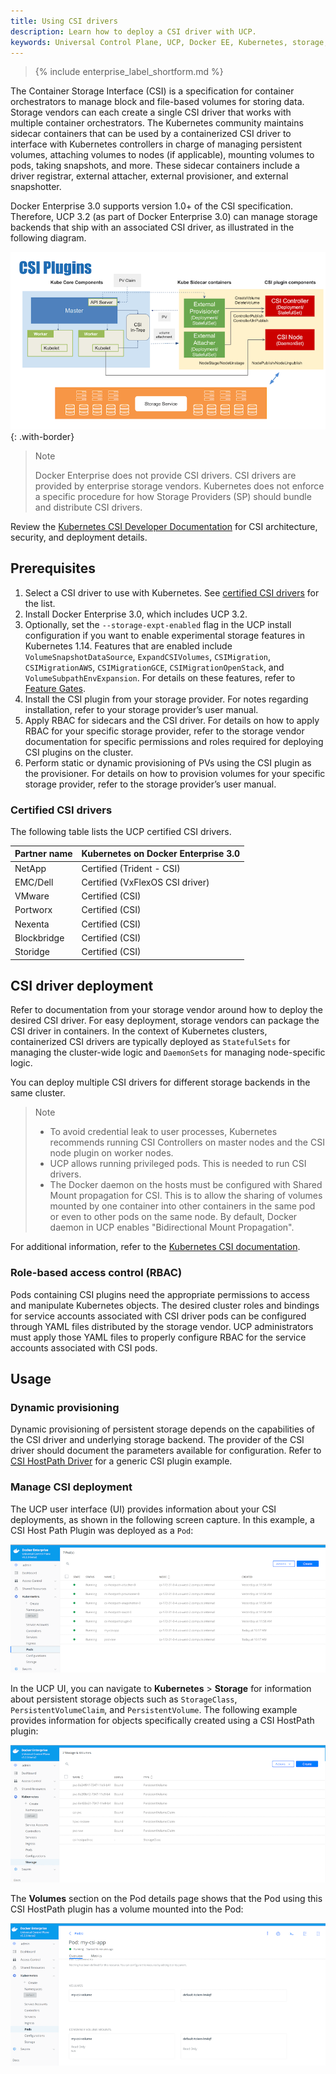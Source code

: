 ```yaml
---
title: Using CSI drivers
description: Learn how to deploy a CSI driver with UCP.
keywords: Universal Control Plane, UCP, Docker EE, Kubernetes, storage, volume
---
```


>{% include enterprise_label_shortform.md %}

The Container Storage Interface (CSI) is a specification for container orchestrators to manage block and file-based 
volumes for storing data. Storage vendors can each create a single CSI driver that works with multiple 
container orchestrators. The Kubernetes community maintains sidecar containers that can be used by a containerized 
CSI driver to interface with Kubernetes controllers in charge of managing persistent volumes, attaching volumes to 
nodes (if applicable), mounting volumes to pods, taking snapshots, and more. These sidecar containers include 
a driver registrar, external attacher, external provisioner, and external snapshotter.

Docker Enterprise 3.0 supports version 1.0+ of the CSI specification. Therefore, UCP 3.2 (as part of Docker Enterprise 3.0) can manage storage backends that ship with an associated CSI driver, as illustrated in the following diagram.

![Kubernetes and CSI components](/ee/ucp/images/csi-plugins.png){: .with-border}

> Note
>
> Docker Enterprise does not provide CSI drivers. CSI drivers are provided by enterprise storage vendors. Kubernetes does not enforce a specific procedure for how Storage Providers (SP) should bundle and distribute CSI drivers.

Review the [Kubernetes CSI Developer Documentation](https://kubernetes-csi.github.io/docs/) for CSI architecture, 
security, and deployment details.

## Prerequisites

1. Select a CSI driver to use with Kubernetes. See [certified CSI drivers](#certified-csi-drivers) for the list.
2. Install Docker Enterprise 3.0, which includes UCP 3.2. 
3. Optionally, set the `--storage-expt-enabled` flag in the UCP install configuration if you want to enable
experimental storage features in Kubernetes 1.14. Features that are enabled include `VolumeSnapshotDataSource`,
`ExpandCSIVolumes`, `CSIMigration`, `CSIMigrationAWS`, `CSIMigrationGCE`, `CSIMigrationOpenStack`, 
and `VolumeSubpathEnvExpansion`. For details on these features, refer to [Feature Gates](https://kubernetes.io/docs/reference/command-line-tools-reference/feature-gates/#feature-gates).
4. Install the CSI plugin from your storage provider. For notes regarding installation, refer to your 
storage provider’s user manual.
5. Apply RBAC for sidecars and the CSI driver. For details on how to apply RBAC for your specific storage provider, 
refer to the storage vendor documentation for specific permissions and roles required for deploying CSI plugins 
on the cluster.
6. Perform static or dynamic provisioning of PVs using the CSI plugin as the provisioner. For details on how 
to provision volumes for your specific storage provider, refer to the storage provider’s user manual.

### Certified CSI drivers
The following table lists the UCP certified CSI drivers.

| Partner name | Kubernetes on Docker Enterprise 3.0 |
|--------------|-------------------------------------|
| NetApp       | Certified (Trident - CSI)           |
| EMC/Dell     | Certified (VxFlexOS CSI driver)     |
| VMware       | Certified (CSI)                     |
| Portworx     | Certified (CSI)                     |
| Nexenta      | Certified (CSI)                     |
| Blockbridge  | Certified (CSI)                     |
| Storidge     | Certified (CSI)                     |


## CSI driver deployment
Refer to documentation from your storage vendor around how to deploy the desired CSI driver. 
For easy deployment, storage vendors can package the CSI driver in containers. In the context of 
Kubernetes clusters, containerized CSI drivers are typically deployed as `StatefulSets` for 
managing the cluster-wide logic and `DaemonSets` for managing node-specific logic.

You can deploy multiple CSI drivers for different storage backends in the same cluster.

> Note
> - To avoid credential leak to user processes, Kubernetes recommends running CSI Controllers on master nodes and the CSI node plugin on worker nodes. 
> - UCP allows running privileged pods. This is needed to run CSI drivers.
> - The Docker daemon on the hosts must be configured with Shared Mount propagation for CSI. This is to allow the sharing of volumes mounted by one container into other containers in the same pod or even to other pods on the same node. By default, Docker daemon in UCP enables "Bidirectional Mount Propagation".

For additional information, refer to the [Kubernetes CSI documentation](https://kubernetes-csi.github.io/docs/deploying.html).

### Role-based access control (RBAC)
Pods containing CSI plugins need the appropriate permissions to access and manipulate Kubernetes objects. The desired cluster roles and bindings for service accounts associated with CSI driver pods can be configured through YAML files distributed by the storage vendor. UCP administrators must apply those YAML files to properly configure RBAC for the service accounts associated with CSI pods.

## Usage 

### Dynamic provisioning

Dynamic provisioning of persistent storage depends on the capabilities of the CSI driver and underlying storage backend. The provider of the CSI driver should document the parameters available for configuration. 
Refer to [CSI HostPath Driver](https://github.com/kubernetes-csi/csi-driver-host-path) for a generic CSI plugin example.

### Manage CSI deployment
The UCP user interface (UI) provides information about your CSI deployments, as shown in the following screen capture. In this example, a CSI Host Path Plugin was deployed as a `Pod`:

![UCP UI with CSI host plugin](/ee/ucp/images/csi-host-path-plugin.png)

In the UCP UI, you can navigate to **Kubernetes** > **Storage** for information about persistent storage objects such as `StorageClass`, `PersistentVolumeClaim`, and `PersistentVolume`. The following example provides information for objects specifically created using a CSI HostPath plugin:

![UCP UI with persistent storage object information](/ee/ucp/images/persistent-storage-object.png)

The **Volumes** section on the Pod details page shows that the Pod using this CSI HostPath plugin has a volume mounted into the Pod:

![UCP UI with CSI volume mount information](/ee/ucp/images/csi-volume-mounted.png)
